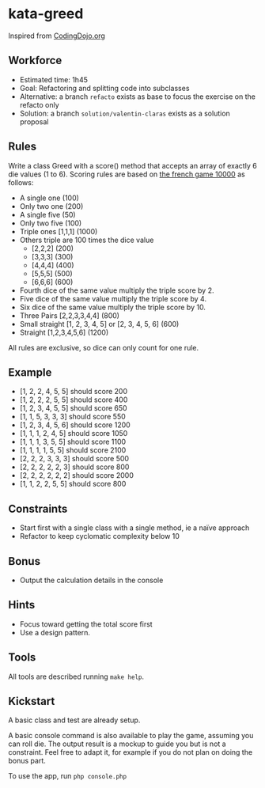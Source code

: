 # kata-greed
Inspired from [CodingDojo.org](https://codingdojo.org/kata/Greed/)

## Workforce
* Estimated time: 1h45
* Goal: Refactoring and splitting code into subclasses
* Alternative: a branch `refacto` exists as base to focus the exercise on the refacto only
* Solution: a branch `solution/valentin-claras` exists as a solution proposal

## Rules
Write a class Greed with a score() method that accepts an array of exactly 6 die values (1 to 6). Scoring rules are based on [the french game 10000](https://fr.wikipedia.org/wiki/10000#Jeu_%C3%A0_6_d%C3%A9s) as follows:

* A single one (100)
* Only two one (200)
* A single five (50)
* Only two five (100)
* Triple ones [1,1,1] (1000)
* Others triple are 100 times the dice value
  * [2,2,2] (200)
  * [3,3,3] (300)
  * [4,4,4] (400)
  * [5,5,5] (500)
  * [6,6,6] (600)
* Fourth dice of the same value multiply the triple score by 2.
* Five dice of the same value multiply the triple score by 4.
* Six dice of the same value multiply the triple score by 10.
* Three Pairs [2,2,3,3,4,4] (800)
* Small straight [1, 2, 3, 4, 5] or [2, 3, 4, 5, 6] (600)
* Straight [1,2,3,4,5,6] (1200)

All rules are exclusive, so dice can only count for one rule.

## Example
* [1, 2, 2, 4, 5, 5] should score 200
* [1, 2, 2, 2, 5, 5] should score 400
* [1, 2, 3, 4, 5, 5] should score 650
* [1, 1, 5, 3, 3, 3] should score 550
* [1, 2, 3, 4, 5, 6] should score 1200
* [1, 1, 1, 2, 4, 5] should score 1050
* [1, 1, 1, 3, 5, 5] should score 1100
* [1, 1, 1, 1, 5, 5] should score 2100
* [2, 2, 2, 3, 3, 3] should score 500
* [2, 2, 2, 2, 2, 3] should score 800
* [2, 2, 2, 2, 2, 2] should score 2000
* [1, 1, 2, 2, 5, 5] should score 800

## Constraints
* Start first with a single class with a single method, ie a naïve approach
* Refactor to keep cyclomatic complexity below 10

## Bonus
* Output the calculation details in the console

## Hints
* Focus toward getting the total score first
* Use a design pattern.

## Tools
All tools are described running ```make help```.

## Kickstart
A basic class and test are already setup. 

A basic console command is also available to play the game, assuming you can roll die. The output result is a mockup to 
guide you but is not a constraint. Feel free to adapt it, for example if you do not plan on doing the bonus part. 

To use the app, run ```php console.php```